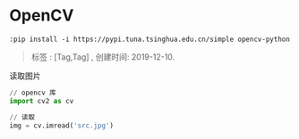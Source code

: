 # OpenCV

`:pip install -i https://pypi.tuna.tsinghua.edu.cn/simple opencv-python`



> 标签 : [Tag,Tag] , 创建时间: 2019-12-10.



读取图片

```Python
// opencv 库
import cv2 as cv

// 读取
img = cv.imread('src.jpg')
```

